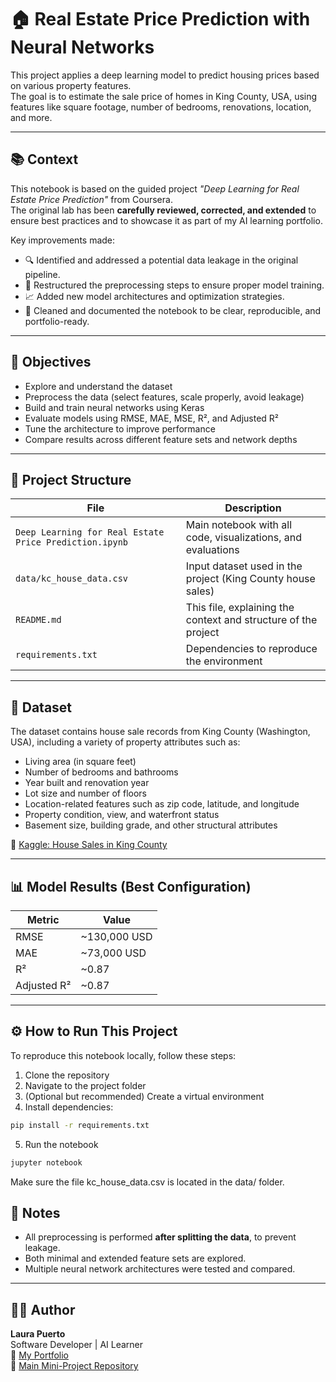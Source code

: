 # 🏠 Real Estate Price Prediction with Neural Networks

This project applies a deep learning model to predict housing prices based on various property features.  
The goal is to estimate the sale price of homes in King County, USA, using features like square footage, number of bedrooms, renovations, location, and more.

---

## 📚 Context

This notebook is based on the guided project *"Deep Learning for Real Estate Price Prediction"* from Coursera.  
The original lab has been **carefully reviewed, corrected, and extended** to ensure best practices and to showcase it as part of my AI learning portfolio.

Key improvements made:

- 🔍 Identified and addressed a potential data leakage in the original pipeline.
- 🧪 Restructured the preprocessing steps to ensure proper model training.
- 📈 Added new model architectures and optimization strategies.
- 🧼 Cleaned and documented the notebook to be clear, reproducible, and portfolio-ready.

---

## 🎯 Objectives

- Explore and understand the dataset  
- Preprocess the data (select features, scale properly, avoid leakage)  
- Build and train neural networks using Keras  
- Evaluate models using RMSE, MAE, MSE, R², and Adjusted R²  
- Tune the architecture to improve performance  
- Compare results across different feature sets and network depths

---

## 📂 Project Structure

| File | Description |
|------|-------------|
| `Deep Learning for Real Estate Price Prediction.ipynb` | Main notebook with all code, visualizations, and evaluations |
| `data/kc_house_data.csv` | Input dataset used in the project (King County house sales) |
| `README.md` | This file, explaining the context and structure of the project |
| `requirements.txt` | Dependencies to reproduce the environment |

---

## 🧠 Dataset

The dataset contains house sale records from King County (Washington, USA), including a variety of property attributes such as:

- Living area (in square feet)
- Number of bedrooms and bathrooms
- Year built and renovation year
- Lot size and number of floors
- Location-related features such as zip code, latitude, and longitude
- Property condition, view, and waterfront status
- Basement size, building grade, and other structural attributes

📍 [Kaggle: House Sales in King County](https://www.kaggle.com/datasets/harlfoxem/housesalesprediction)

---

## 📊 Model Results (Best Configuration)

| Metric | Value |
|--------|-------|
| RMSE   | ~130,000 USD |
| MAE    | ~73,000 USD |
| R²     | ~0.87 |
| Adjusted R² | ~0.87 |

---

## ⚙️ How to Run This Project

To reproduce this notebook locally, follow these steps:

1. Clone the repository  
2. Navigate to the project folder  
3. (Optional but recommended) Create a virtual environment  
4. Install dependencies:

```bash
pip install -r requirements.txt
```
5. Run the notebook

```bash
jupyter notebook
```

Make sure the file kc_house_data.csv is located in the data/ folder.

## 🚀 Notes

- All preprocessing is performed **after splitting the data**, to prevent leakage.
- Both minimal and extended feature sets are explored.
- Multiple neural network architectures were tested and compared.

---

## 👩‍💻 Author

**Laura Puerto**  
Software Developer | AI Learner  
🔗 [My Portfolio](https://laura-puerto-portfolio.vercel.app/)  
🔗 [Main Mini-Project Repository](https://github.com/LauraPuerto82/mini-ia-projects-)

